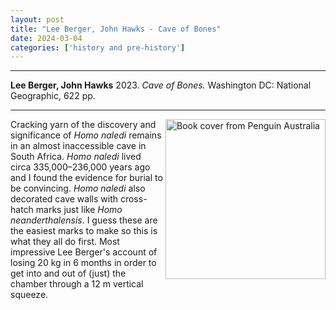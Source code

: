```yaml
---
layout: post
title: "Lee Berger, John Hawks - Cave of Bones"
date: 2024-03-04
categories: ['history and pre-history']
---
```



***

<b>Lee Berger, John Hawks</b> 2023. _Cave of Bones._  Washington DC: National Geographic, 622 pp. 
***

<img align="right" width="256"  src="https://cdn2.penguin.com.au/covers/original/9781426224140.jpg" alt="Book cover from Penguin Australia">


Cracking yarn of the discovery and significance of _Homo naledi_ remains in an almost inaccessible cave in South Africa.  _Homo naledi_ lived circa 335,000–236,000 years ago and I found the evidence for burial to be convincing.  _Homo naledi_ also decorated cave walls with cross-hatch marks just like _Homo neanderthalensis_.  I guess these are the easiest marks to make so this is what they all do first. Most impressive Lee Berger's account of losing 20 kg in 6 months in order to get into and out of (just) the chamber through a 12 m vertical squeeze.



